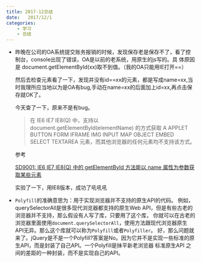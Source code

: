 ```yaml
---
title: 2017-12总结
date:   2017/12/1
categories: 
    - 学习 
    - 总结
---
```


* 昨晚在公司的OA系统提交账务报销的时候，发现保存老是保存不了，看了控制台，console出现了错误，OA是以前的老系统，用原生的js写的。具   体原因是 document.getElementById(xx)取不到值。（我的OA只能用IE打开==）

    然后去检查元素看了一下，发现并没有id==xx的元素，都是写成name=xx,当时我理所应当地以为是OA有bug,手动在name=xx的后面加上id=xx,再点击保存就OK了。

    今天查了一下，原来不是有bug。

    >在 IE6 IE7 IE8(Q) 中，支持以 document.getElementById(elementName) 的方式获取 A APPLET BUTTON FORM IFRAME IMG INPUT MAP OBJECT EMBED SELECT TEXTAREA 元素，而其他浏览器的任何元素均不支持该方式。


    参考

    [SD9001: IE6 IE7 IE8(Q) 中的 getElementById 方法能以 name 属性为参数获取某些元素](http://www.w3help.org/zh-cn/causes/SD9001)

    实验了一下，用IE8版本，成功了吼吼吼

* ``Polyfill``的准确意思为：用于实现浏览器并不支持的原生API的代码。
    例如，querySelectorAll是很多现代浏览器都支持的原生Web API，但是有些古老的浏览器并不支持，那么假设有人写了库，只要用了这个库， 你就可以在古老的浏览器里面使用``document.querySelectorAll``，使用方法跟现代浏览器原生API无异。那么这个库就可以称为``Polyfill``或者``Polyfiller``。
    好，那么问题就来了。jQuery是不是一个Polyfill?答案是No。因为它并不是实现一些标准的原生API，而是封装了自己API。一个Polyfill是抹平新老浏览器 标准原生API 之间的差距的一种封装，而不是实现自己的API。


    